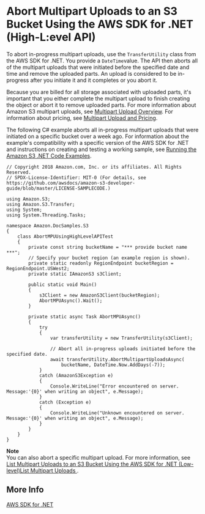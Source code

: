 # Abort Multipart Uploads to an S3 Bucket Using the AWS SDK for \.NET \(High\-L:evel API\)<a name="HLAbortDotNet"></a>

To abort in\-progress  multipart uploads, use the `TransferUtility` class from the AWS SDK for \.NET\. You provide a `DateTime`value\. The API then aborts all of the multipart uploads that were initiated before the specified date and time and remove the uploaded parts\. An upload is considered to be in\-progress after you initiate it and it completes or you abort it\. 

Because you are billed for all storage associated with uploaded parts, it's important that you either complete the multipart upload to finish creating the object or abort it to remove uploaded parts\. For more information about Amazon S3 multipart uploads, see [Multipart Upload Overview](mpuoverview.md)\. For information about pricing, see [Multipart Upload and Pricing](mpuoverview.md#mpuploadpricing)\.

The following C\# example aborts all in\-progress multipart uploads that were initiated on a specific bucket over a week ago\. For information about the example's compatibility with a specific version of the AWS SDK for \.NET and instructions on creating and testing a working sample, see [Running the Amazon S3 \.NET Code Examples](UsingTheMPDotNetAPI.md#TestingDotNetApiSamples)\.

```
// Copyright 2018 Amazon.com, Inc. or its affiliates. All Rights Reserved.
// SPDX-License-Identifier: MIT-0 (For details, see https://github.com/awsdocs/amazon-s3-developer-guide/blob/master/LICENSE-SAMPLECODE.)

﻿using Amazon.S3;
using Amazon.S3.Transfer;
using System;
using System.Threading.Tasks;

namespace Amazon.DocSamples.S3
{
    class AbortMPUUsingHighLevelAPITest
    {
        private const string bucketName = "*** provide bucket name ***";
        // Specify your bucket region (an example region is shown).
        private static readonly RegionEndpoint bucketRegion = RegionEndpoint.USWest2;
        private static IAmazonS3 s3Client;

        public static void Main()
        {
            s3Client = new AmazonS3Client(bucketRegion);
            AbortMPUAsync().Wait();
        }

        private static async Task AbortMPUAsync()
        {
            try
            {
                var transferUtility = new TransferUtility(s3Client);

                // Abort all in-progress uploads initiated before the specified date.
                await transferUtility.AbortMultipartUploadsAsync(
                    bucketName, DateTime.Now.AddDays(-7));
            }
            catch (AmazonS3Exception e)
            {
                Console.WriteLine("Error encountered on server. Message:'{0}' when writing an object", e.Message);
            }
            catch (Exception e)
            {
                Console.WriteLine("Unknown encountered on server. Message:'{0}' when writing an object", e.Message);
            }
        } 
    }
}
```

**Note**  
You can also abort a specific multipart upload\. For more information, see [List Multipart Uploads to an S3 Bucket Using the AWS SDK for \.NET \(Low\-level\)List Multipart Uploads ](LLlistMPuploadsDotNet.md)\. 

## More Info<a name="HLAbortDotNet-more-info"></a>

[AWS SDK for \.NET](https://aws.amazon.com/sdk-for-net/)